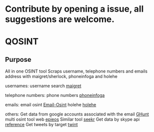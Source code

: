 # Contribute by opening a issue, all suggestions are welcome.

# QOSINT

## Purpose

All in one OSINT tool
Scraps username, telephone numbers and emails address with maigret/sherlock, phoneinfoga and holehe

usernames:
username search [maigret](https://github.com/soxoj/maigret)

telephone numbers:
phone numbers [phoneinfoga](https://github.com/sundowndev/phoneinfoga)

emails:
email osint [Email-Osint](https://github.com/KanekiWeb/Email-Osint)
holehe [holehe](https://github.com/megadose/holehe)

others:
Get data from google accounts associated with the email [GHunt](https://github.com/mxrch/GHunt)
multi osint tool web [epieos](https://epieos.com)
Similar tool [seekr](https://github.com/seekr-osint/seekr)
Get data by skype api [reference](https://whitehatinspector.blogspot.com/2021/03/skype-hidden-osint-goldmine.html)
Get tweets by target [twint](https://github.com/twintproject/twint)
